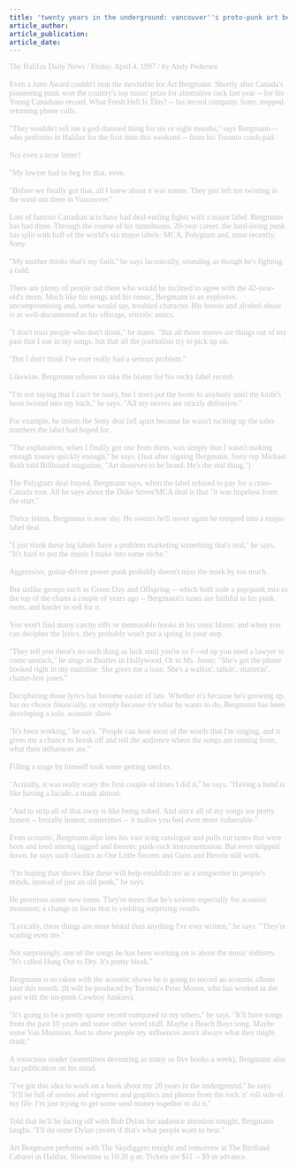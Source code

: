 ```yaml
---
title: 'twenty years in the underground: vancouver''s proto-punk art bergmann finally gets to halifax'
article_author: 
article_publication: 
article_date: 
---
```

<span style="color: #c0c0c0"><span style="font-family: 'book antiqua', palatino">The Halifax Daily News / Friday, April 4, 1997 / by Andy Pedersen<br /><br />Even a Juno Award couldn't stop the inevitable for Art Bergmann. Shortly after Canada's pioneering punk won the country's top music prize for alternative rock last year -- for his Young Canadians record, What Fresh Hell Is This? -- his record company, Sony, stopped returning phone calls.<br /><br />&quot;They wouldn't tell me a god-damned thing for six or eight months,'' says Bergmann -- who performs in Halifax for the first time this weekend -- from his Toronto crash-pad.<br /><br />Not even a terse letter?<br /><br />&quot;My lawyer had to beg for that, even.<br /><br />&quot;Before we finally got that, all I knew about it was rumor. They just left me twisting in the wind out there in Vancouver.''<br /><br />Lots of famous Canadian acts have had deal-ending fights with a major label. Bergmann has had three. Through the course of his tumultuous, 20-year career, the hard-living punk has split with half of the world's six major labels: MCA, Polygram and, most recently, Sony.<br /><br />&quot;My mother thinks that's my fault,'' he says laconically, sounding as though he's fighting a cold.<br /><br />There are plenty of people out there who would be inclined to agree with the 42-year-old's mom. Much like his songs and his music, Bergmann is an explosive, uncompromising and, some would say, troubled character. His heroin and alcohol abuse is as well-documented as his offstage, vitriolic antics.<br /><br />&quot;I don't trust people who don't drink,'' he states. &quot;But all those stories are things out of my past that I use in my songs, but that all the journalists try to pick up on.<br /><br />&quot;But I don't think I've ever really had a serious problem.''<br /><br />Likewise, Bergmann refuses to take the blame for his rocky label record.<br /><br />&quot;I'm not saying that I can't be nasty, but I don't put the boots to anybody until the knife's been twisted into my back,'' he says. &quot;All my moves are strictly defensive.''<br /><br />For example, he insists the Sony deal fell apart because he wasn't racking up the sales numbers the label had hoped for.<br /><br />&quot;The explanation, when I finally got one from them, was simply that I wasn't making enough money quickly enough,'' he says. (Just after signing Bergmann, Sony rep Michael Roth told Billboard magazine, &quot;Art deserves to be heard. He's the real thing.'')<br /><br />The Polygram deal frayed, Bergmann says, when the label refused to pay for a cross-Canada tour. All he says about the Duke Street/MCA deal is that &quot;it was hopeless from the start.''<br /><br />Thrice bitten, Bergmann is now shy. He swears he'll never again be tempted into a major-label deal.<br /><br />&quot;I just think these big labels have a problem marketing something that's real,'' he says. &quot;It's hard to put the music I make into some niche.''<br /><br />Aggressive, guitar-driven power punk probably doesn't miss the mark by too much.<br /><br />But unlike groups such as Green Day and Offspring -- which both rode a pop/punk mix to the top of the charts a couple of years ago -- Bergmann's tunes are faithful to his punk roots, and harder to sell for it.<br /><br />You won't find many catchy riffs or memorable hooks in his sonic blasts; and when you can decipher the lyrics, they probably won't put a spring in your step.<br /><br />&quot;They tell you there's no such thing as luck until you're so f---ed up you need a lawyer to come unstuck,'' he sings in Beatles in Hollywood. Or in Ms. Jones: &quot;She's got the phone hooked right in my mainline. She gives me a loan. She's a walkin', talkin', shatterin', chatter-box jones.''<br /><br />Deciphering those lyrics has become easier of late. Whether it's because he's growing up, has no choice financially, or simply because it's what he wants to do, Bergmann has been developing a solo, acoustic show.<br /><br />&quot;It's been working,'' he says. &quot;People can hear most of the words that I'm singing, and it gives me a chance to break off and tell the audience where the songs are coming from, what their influences are.''<br /><br />Filling a stage by himself took some getting used to.<br /><br />&quot;Actually, it was really scary the first couple of times I did it,'' he says. &quot;Having a band is like having a facade, a mask almost.<br /><br />&quot;And to strip all of that away is like being naked. And since all of my songs are pretty honest -- brutally honest, sometimes -- it makes you feel even more vulnerable.''<br /><br />Even acoustic, Bergmann dips into his vast song catalogue and pulls out tunes that were born and bred among ragged and frenetic punk-rock instrumentation. But even stripped down, he says such classics as Our Little Secrets and Guns and Heroin still work.<br /><br />&quot;I'm hoping that shows like these will help establish me as a songwriter in people's minds, instead of just an old punk,'' he says.<br /><br />He promises some new tunes. They're tunes that he's written especially for acoustic treatment; a change in focus that is yielding surprising results.<br /><br />&quot;Lyrically, these things are more brutal than anything I've ever written,'' he says. &quot;They're scaring even me.''<br /><br />Not surprisingly, one of the songs he has been working on is about the music industry. &quot;It's called Hung Out to Dry. It's pretty bleak.''<br /><br />Bergmann is so taken with the acoustic shows he is going to record an acoustic album later this month. (It will be produced by Toronto's Peter Moore, who has worked in the past with the un-punk Cowboy Junkies).<br /><br />&quot;It's going to be a pretty sparse record compared to my others,'' he says. &quot;It'll have songs from the past 10 years and some other weird stuff. Maybe a Beach Boys song. Maybe some Van Morrison. Just to show people my influences aren't always what they might think.''<br /><br />A voracious reader (sometimes devouring as many as five books a week), Bergmann also has publication on his mind.<br /><br />&quot;I've got this idea to work on a book about my 20 years in the underground,'' he says. &quot;It'll be full of stories and vignettes and graphics and photos from the rock 'n' roll side of my life. I'm just trying to get some seed money together to do it.''<br /><br />Told that he'll be facing off with Bob Dylan for audience attention tonight, Bergmann laughs. &quot;I'll do some Dylan covers if that's what people want to hear.''<br /><br />Art Bergmann performs with The Skydiggers tonight and tomorrow at The Birdland Cabaret in Halifax. Showtime is 10:30 p.m. Tickets are $11 -- $9 in advance.<br /></span></span>
